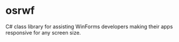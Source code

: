 # osrwf
C# class library for assisting WinForms developers making their apps responsive for any screen size.
